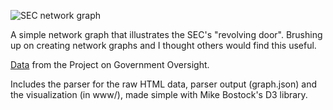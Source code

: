 ![SEC network graph](https://raw.github.com/miketahani/sec-revolving-door/master/pogo.png)

A simple network graph that illustrates the SEC's "revolving door". Brushing up on creating network graphs and I thought others would find this useful.

[Data](http://www.pogo.org/tools-and-data/sec-revolving-door-database/data/?former_division_office=&former_title=&new_employer=&dateType=date_of_resignation&startDate=&endDate=) from the Project on Government Oversight.

Includes the parser for the raw HTML data, parser output (graph.json) and the visualization (in www/), made simple with Mike Bostock's D3 library.